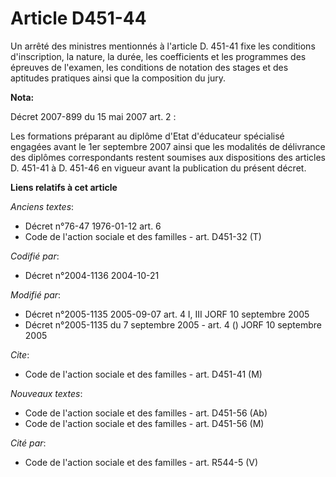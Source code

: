 # Article D451-44

Un arrêté des ministres mentionnés à l'article D. 451-41 fixe les conditions d'inscription, la nature, la durée, les
coefficients et les programmes des épreuves de l'examen, les conditions de notation des stages et des aptitudes pratiques
ainsi que la composition du jury.

**Nota:**

Décret 2007-899 du 15 mai 2007 art. 2 : 

Les formations préparant au diplôme d'Etat d'éducateur spécialisé engagées avant le 1er septembre 2007 ainsi que les
modalités de délivrance des diplômes correspondants restent soumises aux dispositions des articles D. 451-41 à D. 451-46 en
vigueur avant la publication du présent décret.

**Liens relatifs à cet article**

_Anciens textes_:

  - Décret n°76-47 1976-01-12 art. 6
  - Code de l'action sociale et des familles - art. D451-32 (T)

_Codifié par_:

  - Décret n°2004-1136 2004-10-21

_Modifié par_:

  - Décret n°2005-1135 2005-09-07 art. 4 I, III JORF 10 septembre 2005
  - Décret n°2005-1135 du 7 septembre 2005 - art. 4 () JORF 10 septembre 2005

_Cite_:

  - Code de l'action sociale et des familles - art. D451-41 (M)

_Nouveaux textes_:

  - Code de l'action sociale et des familles - art. D451-56 (Ab)
  - Code de l'action sociale et des familles - art. D451-56 (M)

_Cité par_:

  - Code de l'action sociale et des familles - art. R544-5 (V)
